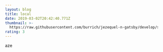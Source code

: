 ```yaml
---
layout: blog
title: local
date: 2019-03-02T20:42:40.771Z
thumbnail: >-
  https://raw.githubusercontent.com/burrich/jezequel-n-gatsby/develop/static/images/uploads/rockhopper-penguin.jpg
rating: 3
---
```

aze
